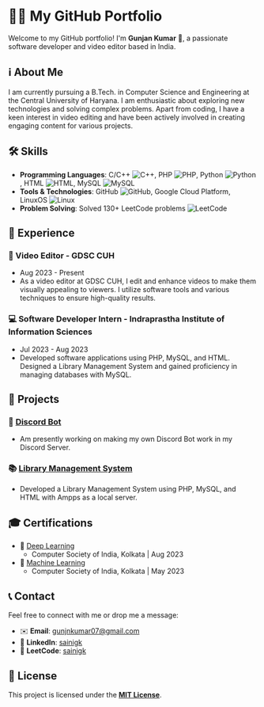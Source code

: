 # 👨‍💻 My GitHub Portfolio

Welcome to my GitHub portfolio! I'm **Gunjan Kumar** 🚀, a passionate software developer and video editor based in India.

## ℹ️ About Me

I am currently pursuing a B.Tech. in Computer Science and Engineering at the Central University of Haryana. I am enthusiastic about exploring new technologies and solving complex problems. Apart from coding, I have a keen interest in video editing and have been actively involved in creating engaging content for various projects.

## 🛠️ Skills

- **Programming Languages**: C/C++ ![C++](https://img.icons8.com/color/48/000000/c-plus-plus-logo.png), PHP ![PHP](https://img.icons8.com/officel/40/000000/php-logo.png), Python ![Python](https://img.icons8.com/color/48/000000/python.png), HTML ![HTML](https://img.icons8.com/color/48/000000/html-5.png), MySQL ![MySQL](https://img.icons8.com/nolan/64/mysql.png)
- **Tools & Technologies**: GitHub ![GitHub](https://img.icons8.com/ios-glyphs/30/000000/github.png), Google Cloud Platform, LinuxOS ![Linux](https://img.icons8.com/color/48/000000/linux.png)
- **Problem Solving**: Solved 130+ LeetCode problems <img src="(.main/PNG%20Files/leetcode.png)" alt="LeetCode">

## 💼 Experience

### 🎥 Video Editor - GDSC CUH
- Aug 2023 - Present
- As a video editor at GDSC CUH, I edit and enhance videos to make them visually appealing to viewers. I utilize software tools and various techniques to ensure high-quality results.

### 💻 Software Developer Intern - Indraprastha Institute of Information Sciences
- Jul 2023 - Aug 2023
- Developed software applications using PHP, MySQL, and HTML. Designed a Library Management System and gained proficiency in managing databases with MySQL.

## 🚀 Projects

### 🤖 [Discord Bot](https://github.com/saini-gk/Discord-Bot)
- Am presently working on making my own Discord Bot work in my Discord Server.

### 📚 [Library Management System](https://github.com/saini-gk/Library-Management-System)
- Developed a Library Management System using PHP, MySQL, and HTML with Ampps as a local server.

## 🎓 Certifications

- 🧠 [Deep Learning](https://drive.google.com/file/d/1sc3cTaIqNfeBFbaG13_dqPahcP75N0ma/view)
  - Computer Society of India, Kolkata | Aug 2023
- 🤖 [Machine Learning](https://drive.google.com/file/d/1sX3G4_GqMwIT860IWBYL4zY4QtlksEA_/view)
  - Computer Society of India, Kolkata | May 2023

## 📞 Contact

Feel free to connect with me or drop me a message:

- ✉️ **Email**: [gunjnkumar07@gmail.com](mailto:gunjnkumar07@gmail.com)
- 🔗 **LinkedIn**: [sainigk](https://www.linkedin.com/in/sainigk)
- 🔗 **LeetCode**: [sainigk](https://leetcode.com/sainigk)

## 📝 License

This project is licensed under the **[MIT License](https://opensource.org/licenses/MIT)**.
